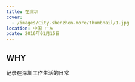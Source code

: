 ```yaml
---
title: 在深圳
cover:
  - /images/City-shenzhen-more/thumbnail/1.jpg
location: 中国 广东
pdate: 2016年01月15日
---
```


## WHY
记录在深圳工作生活的日常
